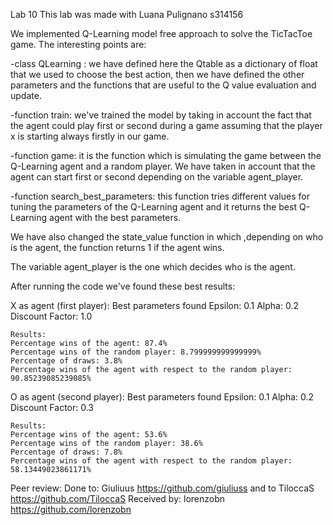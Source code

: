 Lab 10 
This lab was made with Luana Pulignano s314156

We implemented Q-Learning model free approach to solve the TicTacToe game. The interesting points are:

-class QLearning : we have defined here the Qtable as a dictionary of float that we used to choose the best action, then we have defined the other parameters and the functions that are useful to the Q value evaluation and update.

-function train: we've trained the model by taking in account the fact that the agent could play first or second during a game assuming that the player x is starting always firstly in our game.

-function game: it is the function which is simulating the game between the Q-Learning agent and a random player. We have taken in account that the agent can start first or second depending on the variable agent_player.

-function search_best_parameters: this function tries different values for tuning the parameters of the Q-Learning agent and it returns the best Q-Learning agent with the best parameters.

We have also changed the state_value function in which ,depending on who is the agent, the function returns 1 if the agent wins. 

The variable agent_player is the one which decides who is the agent.

After running the code we've found these best results:

X as agent (first player):
    Best parameters found
    Epsilon: 0.1
    Alpha: 0.2
    Discount Factor: 1.0

    Results:
    Percentage wins of the agent: 87.4%
    Percentage wins of the random player: 8.799999999999999%
    Percentage of draws: 3.8%
    Percentage wins of the agent with respect to the random player: 90.85239085239085%

O as agent (second player):
    Best parameters found
    Epsilon: 0.1
    Alpha: 0.2
    Discount Factor: 0.3

    Results:
    Percentage wins of the agent: 53.6%
    Percentage wins of the random player: 38.6%
    Percentage of draws: 7.8%
    Percentage wins of the agent with respect to the random player: 58.13449023861171%  

Peer review:
Done to: Giuliuus https://github.com/giuliuss and to TiloccaS https://github.com/TiloccaS
Received by: lorenzobn https://github.com/lorenzobn
